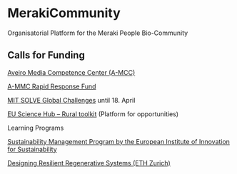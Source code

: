 # MerakiCommunity
Organisatorial Platform for the Meraki People Bio-Community


## Calls for Funding

[Aveiro Media Competence Center (A-MCC)](https://a-mcc.eu/funding/?_se=c2ltb25ldHRhLmJlcnRpQHNreW5ldC5iZQ%3D%3D&utm_campaign=AMCC_FUNDING&utm_medium=email&utm_source=brevo)

[A-MMC Rapid Response Fund](https://a-mcc.eu/agenda/rapid-response-fund/)

[MIT SOLVE Global Challenges](https://solve.mit.edu/open-challenges#) until 18. April

[EU Science Hub – Rural toolkit](https://joint-research-centre.ec.europa.eu/events/rural-toolkit-launch-event-2024-02-06_en) (Platform for opportunities)


Learning Programs

[Sustainability Management Program by the European Institute of Innovation for Sustainability](https://www.eiis-education.com/sustainability-management)

[Designing Resilient Regenerative Systems (ETH Zurich)](https://systemicdesignlabs.ethz.ch/)
